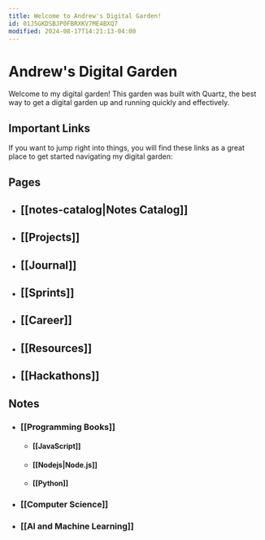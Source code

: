 ```yaml
---
title: Welcome to Andrew's Digital Garden!
id: 01J5GKDSBJP0FBRXKV7ME4BXQ7
modified: 2024-08-17T14:21:13-04:00
---
```

# Andrew's Digital Garden

Welcome to my digital garden! This garden was built with Quartz, the best way to get a digital garden up and running quickly and effectively.
## Important Links

If you want to jump right into things, you will find these links as a great place to get started navigating my digital garden:
## Pages
- ## [[notes-catalog|Notes Catalog]]
- ## [[Projects]]
- ## [[Journal]]
- ## [[Sprints]] 
- ## [[Career]]
- ## [[Resources]]
- ## [[Hackathons]]
## Notes

- ### [[Programming Books]]
	- #### [[JavaScript]]
	- #### [[Nodejs|Node.js]]
	- #### [[Python]]
- ### [[Computer Science]]
- ### [[AI and Machine Learning]]
